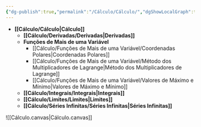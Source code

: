 ```yaml
---
{"dg-publish":true,"permalink":"/Cálculo/Cálculo/","dgShowLocalGraph":true,"created":"2025-05-20T13:30:39.089-03:00"}
---
```




- **[[Cálculo/Cálculo\|Cálculo]]**
	- **[[Cálculo/Derivadas/Derivadas\|Derivadas]]**
	- **Funções de Mais de uma Variável**
		- [[Cálculo/Funções de Mais de uma Variável/Coordenadas Polares\|Coordenadas Polares]]
		- [[Cálculo/Funções de Mais de uma Variável/Método dos Multiplicadores de Lagrange\|Método dos Multiplicadores de Lagrange]]
		- [[Cálculo/Funções de Mais de uma Variável/Valores de Máximo e Mínimo\|Valores de Máximo e Mínimo]]
	- **[[Cálculo/Integrais/Integrais\|Integrais]]**
	- **[[Cálculo/Limites/Limites\|Limites]]**
	- **[[Cálculo/Séries Infinitas/Séries Infinitas\|Séries Infinitas]]**



![[Cálculo.canvas\|Cálculo.canvas]]
